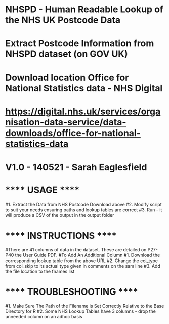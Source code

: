 # NHSPD - Human Readable Lookup of the NHS UK Postcode Data
# Extract Postcode Information from NHSPD dataset (on GOV UK)
# Download location Office for National Statistics data - NHS Digital
# https://digital.nhs.uk/services/organisation-data-service/data-downloads/office-for-national-statistics-data
# V1.0 - 140521 - Sarah Eaglesfield

#    ****     USAGE  ****
#1. Extract the Data from NHS Postcode Download above
#2. Modify script to suit your needs ensuring paths and lookup tables are correct
#3. Run - it will produce a CSV of the output in the output folder

#   ****     INSTRUCTIONS  ****
#There are 41 columns of data in the dataset. These are detailed on P27-P40 the User Guide PDF. 
#To Add An Additional Column 
#1. Download the corresponding lookup table from the above URL
#2. Change the col_type from col_skip to its actual type given in comments on the sam line
#3. Add the file location to the fnames list

#   ****     TROUBLESHOOTING  ****
#1. Make Sure The Path of the Filename is Set Correctly Relative to the Base Directory for R
#2. Some NHS Lookup Tables have 3 columns - drop the unneeded column on an adhoc basis
